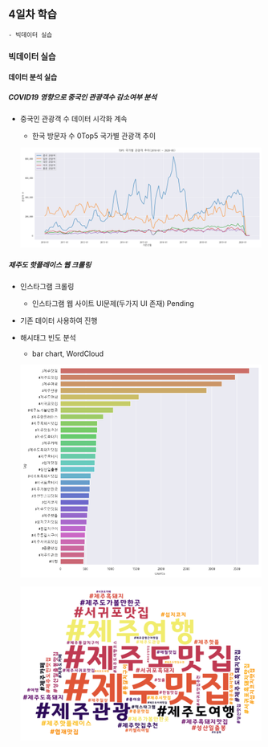 ## 4일차 학습
    - 빅데이터 실습

### 빅데이터 실습

#### 데이터 분석 실습

##### COVID19 영향으로 중국인 관광객수 감소여부 분석
- 중국인 관광객 수 데이터 시각화 계속
    - 한국 방문자 수 0Top5 국가별 관광객 추이
        
    ![국가별 한국 방문 관광객](https://raw.githubusercontent.com/Koeyh/bigdata-analysis-2024/main/images/ba006.png)

##### 제주도 핫플레이스 웹 크롤링
- 인스타그램 크롤링
    - 인스타그램 웹 사이트 UI문제(두가지 UI 존재) Pending
- 기존 데이터 사용하여 진행
- 해시태그 빈도 분석
    - bar chart, WordCloud

    ![제주 핫플레이스 Bar Chart](https://raw.githubusercontent.com/Koeyh/bigdata-analysis-2024/main/images/ba007.png)
    
    ![제주 핫플레이스 WordCloud](https://raw.githubusercontent.com/Koeyh/bigdata-analysis-2024/main/images/ba008.png)



    
